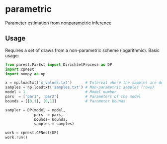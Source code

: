 # parametric
Parameter estimation from nonparametric inference

## Usage
Requires a set of draws from a non-parametric scheme (logarithmic).
Basic usage:
```python
from parest.ParEst import DirichletProcess as DP
import cpnest
import numpy as np

x = np.loadtxt('x_values.txt')      # Interval where the samples are defined
samples = np.loadtxt('samples.txt') # Non-parametric samples (rows)
model = 1                           # Model number
pars  = ['par1', 'par2']            # Parameters of the model
bounds = [[0,1], [0,1]]             # Parameter bounds

sampler = DP(model = model, 
             pars  = pars, 
             bounds= bounds,
             samples = samples)

work = cpnest.CPNest(DP)
work.run()
```
